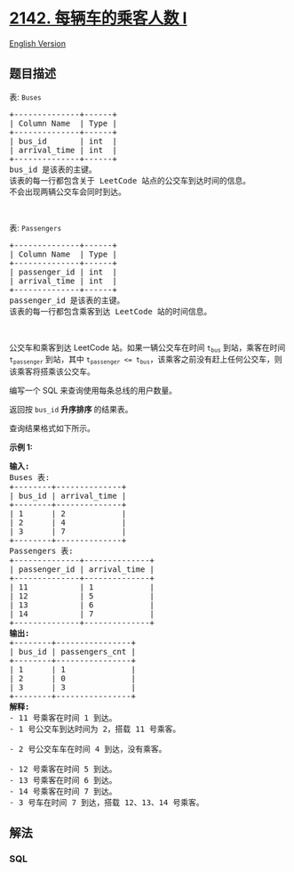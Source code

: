 # [2142. 每辆车的乘客人数 I](https://leetcode.cn/problems/the-number-of-passengers-in-each-bus-i)

[English Version](/solution/2100-2199/2142.The%20Number%20of%20Passengers%20in%20Each%20Bus%20I/README_EN.md)

## 题目描述

<!-- 这里写题目描述 -->

<p>表: <code>Buses</code></p>

<pre>
+--------------+------+
| Column Name  | Type |
+--------------+------+
| bus_id       | int  |
| arrival_time | int  |
+--------------+------+
bus_id 是该表的主键。
该表的每一行都包含关于 LeetCode 站点的公交车到达时间的信息。
不会出现两辆公交车会同时到达。</pre>

<p>&nbsp;</p>

<p>表: <code>Passengers</code></p>

<pre>
+--------------+------+
| Column Name  | Type |
+--------------+------+
| passenger_id | int  |
| arrival_time | int  |
+--------------+------+
passenger_id 是该表的主键。
该表的每一行都包含乘客到达 LeetCode 站的时间信息。
</pre>

<p>&nbsp;</p>

<p>公交车和乘客到达 LeetCode 站。如果一辆公交车在时间 <code>t<sub>bus</sub></code> 到站，乘客在时间 <code>t<sub>passenger</sub></code> 到站，其中 <code>t<sub>passenger</sub> &lt;= t<sub>bus</sub></code>，该乘客之前没有赶上任何公交车，则该乘客将搭乘该公交车。</p>

<p>编写一个 SQL 来查询使用每条总线的用户数量。</p>

<p>返回按 <code>bus_id</code> <strong>升序排序&nbsp;</strong>的结果表。</p>

<p>查询结果格式如下所示。</p>

<p><strong>示例 1:</strong></p>

<pre>
<strong>输入:</strong> 
Buses 表:
+--------+--------------+
| bus_id | arrival_time |
+--------+--------------+
| 1      | 2            |
| 2      | 4            |
| 3      | 7            |
+--------+--------------+
Passengers 表:
+--------------+--------------+
| passenger_id | arrival_time |
+--------------+--------------+
| 11           | 1            |
| 12           | 5            |
| 13           | 6            |
| 14           | 7            |
+--------------+--------------+
<strong>输出:</strong> 
+--------+----------------+
| bus_id | passengers_cnt |
+--------+----------------+
| 1      | 1              |
| 2      | 0              |
| 3      | 3              |
+--------+----------------+
<strong>解释:</strong> 
- 11 号乘客在时间 1 到达。
- 1 号公交车到达时间为 2，搭载 11 号乘客。

- 2 号公交车车在时间 4 到达，没有乘客。

- 12 号乘客在时间 5 到达。
- 13 号乘客在时间 6 到达。
- 14 号乘客在时间 7 到达。
- 3 号车在时间 7 到达，搭载 12、13、14 号乘客。</pre>

## 解法

<!-- 这里可写通用的实现逻辑 -->

<!-- tabs:start -->

### **SQL**

<!-- 这里可写当前语言的特殊实现逻辑 -->

```sql

```


